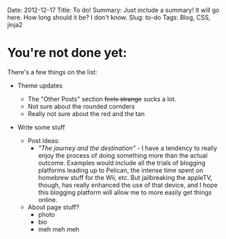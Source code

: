 Date: 2012-12-17
Title: To do!
Summary: Just include a summary! It will go here. How long should it be? I don't know.
Slug: to-do
Tags: Blog, CSS, jinja2

# You're not done yet:

There's a few things on the list:

- Theme updates
	- The "Other Posts" section <strike>feels strange</strike> sucks a lot.
	- Not sure about the rounded cornders
	- Really not sure about the red and the tan

- Write some stuff
	- Post ideas:
		- *"The journey and the destination"* - I have a tendency to really enjoy the process of doing something more than the actual outcome. Examples would include all the trials of blogging platforms leading up to Pelican, the intense time spent on homebrew stuff for the Wii, etc. But jailbreaking the appleTV, though, has really enhanced the use of that device, and I hope this blogging platform will allow me to more easily get things online.
	- About page stuff?
		- photo
		- bio
		- meh meh meh